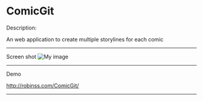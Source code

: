 ComicGit 
=====

Description:

An web application to create multiple storylines for each comic

----------------------------------------------------------

Screen shot
![My image](Robinss2014/ComicGit/blob/master/assets/imgs/mainView.png)

----------------------------------------------------------

Demo

http://robinss.com/ComicGit/

----------------------------------------------------------
